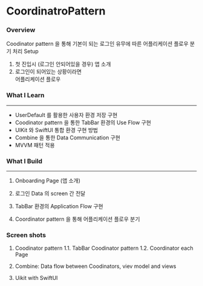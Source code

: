 # CoordinatroPattern

### Overview

Coodinator pattern 을 통해 기본이 되는 로그인 유무에 따른 어플리케이션 플로우 분기 처리 Setup


1. 첫 진입시 (로그인 안되어있을 경우) 앱 소개
2. 로그인이 되어있는 상황이라면  
어플리케이션 플로우


### What I Learn
---
* UserDefault 를 활용한 사용자 환경 저장 구현
* Coodinator pattern 을 통한 TabBar 환경의 Use Flow 구현
* UIKit 와 SwiftUI 통합 환경 구현 방법
* Combine 을 통한 Data Communication 구현
* MVVM 패턴 적용


### What I Build
---
1. Onboarding Page (앱 소개)

2. 로그인 Data 의 screen 간 전달

3. TabBar 환경의 Application Flow 구현

4. Coordinator pattern 을 통해 어플리케이션 플로우 분기


### Screen shots

1. Coodinator pattern
    1.1. TabBar Coodinator pattern
    1.2. Coordinator each Page
    
2. Combine: Data flow between Coodinators, viev model and views

3. Uikit with SwiftUI

